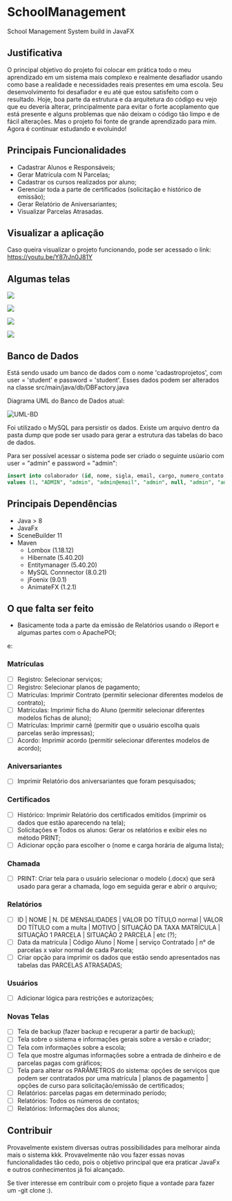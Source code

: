 # SchoolManagement
School Management System build in JavaFX

## Justificativa
O principal objetivo do projeto foi colocar em prática todo o meu aprendizado em um sistema mais complexo e realmente desafiador usando como base a realidade e necessidades reais presentes em uma escola. Seu desenvolvimento foi desafiador e eu até que estou satisfeito com o resultado.
Hoje, boa parte da estrutura e da arquitetura do código eu vejo que eu deveria alterar, principalmente para evitar o forte acoplamento que está presente e alguns problemas que não deixam o código tão limpo e de fácil alterações. Mas o projeto foi fonte de grande aprendizado para mim. Agora é continuar estudando e evoluindo!

## Principais Funcionalidades
* Cadastrar Alunos e Responsáveis;
* Gerar Matrícula com N Parcelas;
* Cadastrar os cursos realizados por aluno;
* Gerenciar toda a parte de certificados (solicitação e histórico de emissão);
* Gerar Relatório de Aniversariantes;
* Visualizar Parcelas Atrasadas.

## Visualizar a aplicação
Caso queira visualizar o projeto funcionando, pode ser acessado o link: https://youtu.be/Y87rJn0J81Y

## Algumas telas

![](preview-images/lista-alunos.png)

![](preview-images/info-aluno.png)

![](preview-images/matricula.png)

![](preview-images/aniversariantes.png)

## Banco de Dados

Está sendo usado um banco de dados com o nome 'cadastroprojetos', com user = 'student' e password = 'student'.
Esses dados podem ser alterados na classe src/main/java/db/DBFactory.java

Diagrama UML do Banco de Dados atual:

![UML-BD](preview-images/uml-model.png)

Foi utilizado o MySQL para persistir os dados. Existe um arquivo dentro da pasta dump que pode ser usado para gerar a estrutura das tabelas do baco de dados.

Para ser possível acessar o sistema pode ser criado o seguinte usúario com user = "admin" e password = "admin":

````sql
insert into colaborador (id, nome, sigla, email, cargo, numero_contato, usuario_login, senha_login)
values (1, "ADMIN", "admin", "admin@email", "admin", null, "admin", "admin");
````

## Principais Dependências
* Java > 8
* JavaFx
* SceneBuilder 11
* Maven
  * Lombox (1.18.12)
  * Hibernate (5.40.20)
  * Entitymanager (5.40.20)
  * MySQL Connnector (8.0.21)
  * jFoenix (9.0.1)
  * AnimateFX (1.2.1)

## O que falta ser feito
- Basicamente toda a parte da emissão de Relatórios usando o iReport e algumas partes com o ApachePOI;

e:

### Matrículas
- [ ]  Registro: Selecionar serviços;
- [ ]  Registro: Selecionar planos de pagamento;
- [ ]  Matrículas: Imprimir Contrato (permitir selecionar diferentes modelos de contrato);
- [ ]  Matrículas: Imprimir ficha do Aluno (permitir selecionar diferentes modelos fichas de aluno);
- [ ]  Matrículas: Imprimir carnê (permitir que o usuário escolha quais parcelas serão impressas);
- [ ]  Acordo: Imprimir acordo (permitir selecionar diferentes modelos de acordo);

### Aniversariantes
- [ ]  Imprimir Relatório dos aniversariantes que foram pesquisados;

### Certificados
- [ ]  Histórico: Imprimir Relatório dos certificados emitidos (imprimir os dados que estão aparecendo na tela);
- [ ]  Solicitações e Todos os alunos: Gerar os relatórios e exibir eles no método PRINT;
- [ ]  Adicionar opção para escolher o (nome e carga horária de alguma lista);

### Chamada
- [ ]  PRINT: Criar tela para o usuário selecionar o modelo (.docx) que será usado para gerar a chamada, logo em seguida gerar e abrir o arquivo;

### Relatórios
- [ ]  ID | NOME | N. DE MENSALIDADES | VALOR DO TÍTULO normal | VALOR DO TÍTULO com a multa | MOTIVO | SITUAÇÃO DA TAXA MATRÍCULA | SITUAÇÃO 1 PARCELA | SITUAÇÃO 2 PARCELA | etc (?);
- [ ]  Data da matrícula | Código Aluno | Nome | serviço Contratado | n° de parcelas x valor normal de cada Parcela;
- [ ]  Criar opção para imprimir os dados que estão sendo apresentados nas tabelas das PARCELAS ATRASADAS;

### Usuários
- [ ]  Adicionar lógica para restrições e autorizações;

### Novas Telas
- [ ]  Tela de backup (fazer backup e recuperar a partir de backup);
- [ ]  Tela sobre o sistema e informações gerais sobre a versão e criador;
- [ ]  Tela com informações sobre a escola;
- [ ]  Tela que mostre algumas informações sobre a entrada de dinheiro e de parcelas pagas com gráficos;
- [ ]  Tela para alterar os PARÂMETROS do sistema: opções de serviços que podem ser contratados por uma matrícula | planos de pagamento | opções de curso para solicitação/emissão de certificados;
- [ ]  Relatórios: parcelas pagas em determinado período;
- [ ]  Relatórios: Todos os números de contatos;
- [ ]  Relatórios: Informações dos alunos;

## Contribuir

Provavelmente existem diversas outras possibilidades para melhorar ainda mais o sistema kkk.
Provavelmente não vou fazer essas novas funcionalidades tão cedo, pois o objetivo principal que era praticar JavaFx e outros conhecimentos já foi alcançado.

Se tiver interesse em contribuir com o projeto fique a vontade para fazer um -git clone :).